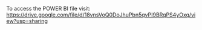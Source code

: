 To access the POWER BI file visit: 
https://drive.google.com/file/d/18vnsVoQ0DoJhuPbn5qvPI9BRqPS4yOxq/view?usp=sharing

